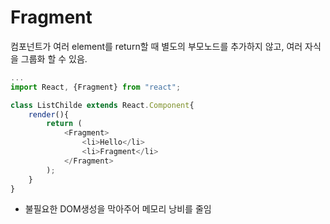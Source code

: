 # Fragment

컴포넌트가 여러 element를 return할 때 별도의 부모노드를 추가하지 않고, 여러 자식을 그룹화 할 수 있음.

```javascript
...
import React, {Fragment} from "react";

class ListChilde extends React.Component{
    render(){
        return (
            <Fragment>
                <li>Hello</li>
                <li>Fragment</li>
            </Fragment>
        );
    }
}
```

- 불필요한 DOM생성을 막아주어 메모리 낭비를 줄임
